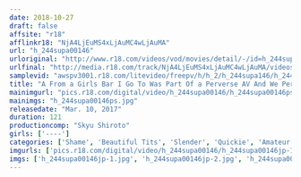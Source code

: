 ```yaml
---
date: 2018-10-27
draft: false
affsite: "r18"
afflinkr18: "NjA4LjEuMS4xLjAuMC4wLjAuMA"
url: "h_244supa00146"
urloriginal: "http://www.r18.com/videos/vod/movies/detail/-/id=h_244supa00146"
urlfinal: "http://media.r18.com/track/NjA4LjEuMS4xLjAuMC4wLjAuMA/videos/vod/movies/detail/-/id=h_244supa00146"
samplevid: "awspv3001.r18.com/litevideo/freepv/h/h_2/h_244supa146/h_244supa146_dmb_w.mp4"
title: "A From a Girls Bar I Go To Was Part Of a Perverse AV And We Persuaded Her To Film Her. And We Sell It Just Like That!!"
mainimgurl: "pics.r18.com/digital/video/h_244supa00146/h_244supa00146ps.jpg"
mainimgs: "h_244supa00146ps.jpg"
releasedate: "Mar. 10, 2017"
duration: 121
productioncomp: "Skyu Shiroto"
girls: ['----']
categories: ['Shame', 'Beautiful Tits', 'Slender', 'Quickie', 'Amateur', 'Creampie', 'Hi-Def']
imgurls: ['pics.r18.com/digital/video/h_244supa00146/h_244supa00146jp-1.jpg', 'pics.r18.com/digital/video/h_244supa00146/h_244supa00146jp-2.jpg', 'pics.r18.com/digital/video/h_244supa00146/h_244supa00146jp-3.jpg', 'pics.r18.com/digital/video/h_244supa00146/h_244supa00146jp-4.jpg', 'pics.r18.com/digital/video/h_244supa00146/h_244supa00146jp-5.jpg', 'pics.r18.com/digital/video/h_244supa00146/h_244supa00146jp-6.jpg', 'pics.r18.com/digital/video/h_244supa00146/h_244supa00146jp-7.jpg', 'pics.r18.com/digital/video/h_244supa00146/h_244supa00146jp-8.jpg', 'pics.r18.com/digital/video/h_244supa00146/h_244supa00146jp-9.jpg', 'pics.r18.com/digital/video/h_244supa00146/h_244supa00146jp-10.jpg', 'pics.r18.com/digital/video/h_244supa00146/h_244supa00146jp-11.jpg', 'pics.r18.com/digital/video/h_244supa00146/h_244supa00146jp-12.jpg', 'pics.r18.com/digital/video/h_244supa00146/h_244supa00146jp-13.jpg', 'pics.r18.com/digital/video/h_244supa00146/h_244supa00146jp-14.jpg', 'pics.r18.com/digital/video/h_244supa00146/h_244supa00146jp-15.jpg', 'pics.r18.com/digital/video/h_244supa00146/h_244supa00146jp-16.jpg', 'pics.r18.com/digital/video/h_244supa00146/h_244supa00146jp-17.jpg', 'pics.r18.com/digital/video/h_244supa00146/h_244supa00146jp-18.jpg', 'pics.r18.com/digital/video/h_244supa00146/h_244supa00146jp-19.jpg', 'pics.r18.com/digital/video/h_244supa00146/h_244supa00146jp-20.jpg']
imgs: ['h_244supa00146jp-1.jpg', 'h_244supa00146jp-2.jpg', 'h_244supa00146jp-3.jpg', 'h_244supa00146jp-4.jpg', 'h_244supa00146jp-5.jpg', 'h_244supa00146jp-6.jpg', 'h_244supa00146jp-7.jpg', 'h_244supa00146jp-8.jpg', 'h_244supa00146jp-9.jpg', 'h_244supa00146jp-10.jpg', 'h_244supa00146jp-11.jpg', 'h_244supa00146jp-12.jpg', 'h_244supa00146jp-13.jpg', 'h_244supa00146jp-14.jpg', 'h_244supa00146jp-15.jpg', 'h_244supa00146jp-16.jpg', 'h_244supa00146jp-17.jpg', 'h_244supa00146jp-18.jpg', 'h_244supa00146jp-19.jpg', 'h_244supa00146jp-20.jpg']
---
```

